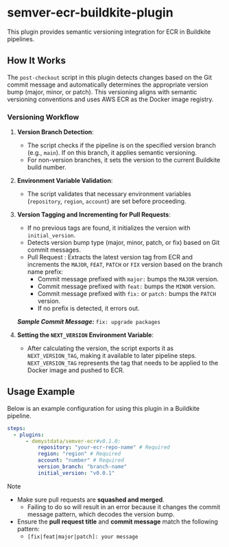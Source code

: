# semver-ecr-buildkite-plugin
This plugin provides semantic versioning integration for ECR in Buildkite pipelines.

## How It Works

The `post-checkout` script in this plugin detects changes based on the Git commit message and automatically determines the appropriate version bump (major, minor, or patch). This versioning aligns with semantic versioning conventions and uses AWS ECR as the Docker image registry. 

### Versioning Workflow

1. **Version Branch Detection**: 
   - The script checks if the pipeline is on the specified version branch (e.g., `main`). If on this branch, it applies semantic versioning.
   - For non-version branches, it sets the version to the current Buildkite build number.

2. **Environment Variable Validation**: 
   - The script validates that necessary environment variables (`repository`, `region`, `account`) are set before proceeding.

3. **Version Tagging and Incrementing for Pull Requests**:
   - If no previous tags are found, it initializes the version with `initial_version`.
   - Detects version bump type (major, minor, patch, or fix) based on Git commit messages.
   - Pull Request : Extracts the latest version tag from ECR and increments the `MAJOR`, `FEAT`, `PATCH` or `FIX` version based on the branch name prefix:
     - Commit message prefixed with `major:` bumps the `MAJOR` version.
     - Commit message prefixed with `feat:` bumps the `MINOR` version.
     - Commit message prefixed with `fix:` or `patch:` bumps the `PATCH` version.
     - If no prefix is detected, it errors out.

   ***Sample Commit Message:***
      `fix: upgrade packages`

4. **Setting the `NEXT_VERSION` Environment Variable**:
   - After calculating the version, the script exports it as `NEXT_VERSION_TAG`, making it available to later pipeline steps. `NEXT_VERSION_TAG` represents the tag that needs to be applied to the Docker image and pushed to ECR.

## Usage Example

Below is an example configuration for using this plugin in a Buildkite pipeline.

```yaml
steps:
  - plugins:
      - demystdata/semver-ecr#v0.1.0:
          repository: "your-ecr-repo-name" # Required
          region: "region" # Required
          account: "number" # Required
          version_branch: "branch-name"
          initial_version: "v0.0.1"
```

> [!NOTE]
> - Make sure pull requests are **squashed and merged**. 
>   - Failing to do so will result in an error because it changes the commit message pattern, which decodes the version bump.
> - Ensure the **pull request title** and **commit message** match the following pattern:
>   - `[fix|feat|major|patch]: your message`